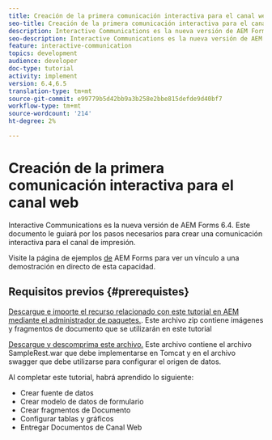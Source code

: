 ```yaml
---
title: Creación de la primera comunicación interactiva para el canal web
seo-title: Creación de la primera comunicación interactiva para el canal web
description: Interactive Communications es la nueva versión de AEM Forms 6.4. Este documento le guiará por los pasos necesarios para crear una comunicación interactiva para el canal web.
seo-description: Interactive Communications es la nueva versión de AEM Forms 6.4. Este documento le guiará por los pasos necesarios para crear una comunicación interactiva para el canal web.
feature: interactive-communication
topics: development
audience: developer
doc-type: tutorial
activity: implement
version: 6.4,6.5
translation-type: tm+mt
source-git-commit: e99779b5d42bb9a3b258e2bbe815defde9d40bf7
workflow-type: tm+mt
source-wordcount: '214'
ht-degree: 2%

---
```



# Creación de la primera comunicación interactiva para el canal web

Interactive Communications es la nueva versión de AEM Forms 6.4. Este documento le guiará por los pasos necesarios para crear una comunicación interactiva para el canal de impresión.

Visite la página de ejemplos [de](https://forms.enablementadobe.com/content/samples/samples.html?query=0) AEM Forms para ver un vínculo a una demostración en directo de esta capacidad.

## Requisitos previos {#prerequistes}

[Descargue e importe el recurso relacionado con este tutorial en AEM mediante el administrador de paquetes.](assets/gettingstartedassets.zip). Este archivo zip contiene imágenes y fragmentos de documento que se utilizarán en este tutorial

[Descargue y descomprima este archivo.](assets/warfileandswaggerfile.zip) Este archivo contiene el archivo SampleRest.war que debe implementarse en Tomcat y en el archivo swagger que debe utilizarse para configurar el origen de datos.

Al completar este tutorial, habrá aprendido lo siguiente:

* Crear fuente de datos
* Crear modelo de datos de formulario
* Crear fragmentos de Documento
* Configurar tablas y gráficos
* Entregar Documentos de Canal Web




